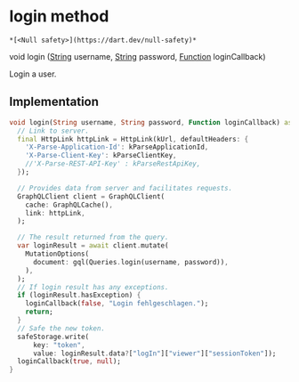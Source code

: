 


# login method




    *[<Null safety>](https://dart.dev/null-safety)*




void login
([String](https://api.flutter.dev/flutter/dart-core/String-class.html) username, [String](https://api.flutter.dev/flutter/dart-core/String-class.html) password, [Function](https://api.flutter.dev/flutter/dart-core/Function-class.html) loginCallback)





<p>Login a user.</p>



## Implementation

```dart
void login(String username, String password, Function loginCallback) async {
  // Link to server.
  final HttpLink httpLink = HttpLink(kUrl, defaultHeaders: {
    'X-Parse-Application-Id': kParseApplicationId,
    'X-Parse-Client-Key': kParseClientKey,
    //'X-Parse-REST-API-Key' : kParseRestApiKey,
  });

  // Provides data from server and facilitates requests.
  GraphQLClient client = GraphQLClient(
    cache: GraphQLCache(),
    link: httpLink,
  );

  // The result returned from the query.
  var loginResult = await client.mutate(
    MutationOptions(
      document: gql(Queries.login(username, password)),
    ),
  );
  // If login result has any exceptions.
  if (loginResult.hasException) {
    loginCallback(false, "Login fehlgeschlagen.");
    return;
  }
  // Safe the new token.
  safeStorage.write(
      key: "token",
      value: loginResult.data?["logIn"]["viewer"]["sessionToken"]);
  loginCallback(true, null);
}
```







